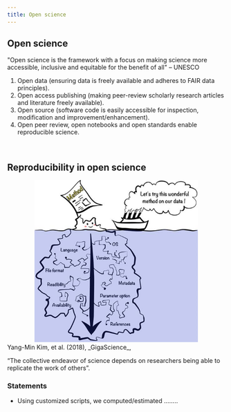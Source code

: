 ```yaml
---
title: Open science
---
```


## Open science

"Open science is the framework with a focus on making science more accessible, inclusive and equitable for the benefit of all" – UNESCO

1. Open data (ensuring data is freely available and adheres to FAIR data
   principles).
2. Open access publishing (making peer-review scholarly research articles and
   literature freely available).
3. Open source (software code is easily accessible for inspection, modification
   and improvement/enhancement).
4. Open peer review, open notebooks and open standards enable reproducible science.

<br>


## Reproducibility in open science

<center><img src="/img/nextflow-Figure1.jpeg" alt="Figure 1. " width="75%"/></center>
Yang-Min Kim, et al. (2018), _GigaScience_, <https://doi.org/10.1093/gigascience/giy077>
<br>

“The collective endeavor of science depends on researchers being able to replicate the work of others”.

### Statements
* Using customized scripts, we computed/estimated ……..